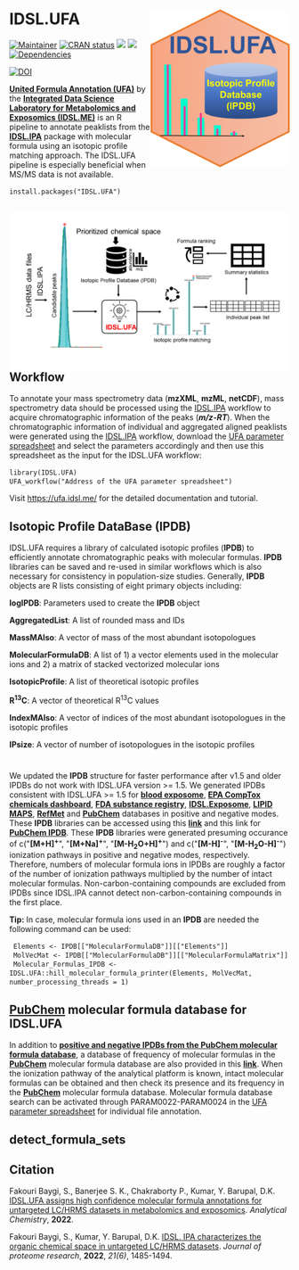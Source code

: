 # IDSL.UFA<img src='UFA_educational_files/Figures/IDSL.UFA-logo.PNG' width="250px" align="right" />

<!-- badges: start -->
[![Maintainer](https://img.shields.io/badge/maintainer-Sadjad_Fakouri_Baygi-blue)](https://github.com/sajfb)
[![CRAN status](https://www.r-pkg.org/badges/version/IDSL.UFA)](https://cran.r-project.org/package=IDSL.UFA)
![](http://cranlogs.r-pkg.org/badges/IDSL.UFA?color=orange)
![](http://cranlogs.r-pkg.org/badges/grand-total/IDSL.UFA?color=brightgreen)
[![Dependencies](https://tinyverse.netlify.com/badge/IDSL.UFA)](https://cran.r-project.org/package=IDSL.UFA)


[![DOI](https://zenodo.org/badge/140601694.svg)](https://zenodo.org/record/7065107#.YxvObaHMK70)
<!-- badges: end -->

[**United Formula Annotation (UFA)**](https://ufa.idsl.me/) by the [**Integrated Data Science Laboratory for Metabolomics and Exposomics (IDSL.ME)**](https://www.idsl.me/) is an R pipeline to annotate peaklists from the [**IDSL.IPA**](https://github.com/idslme/IDSL.IPA) package with molecular formula using an isotopic profile matching approach. The IDSL.UFA pipeline is especially beneficial when MS/MS data is not available.

	install.packages("IDSL.UFA")

## <img src='UFA_educational_files/Figures/IDSL.UFA-TOC_Art.png' align="right" />

## Workflow
To annotate your mass spectrometry data (**mzXML**, **mzML**, **netCDF**), mass spectrometry data should be processed using the [IDSL.IPA](https://github.com/idslme/IDSL.IPA) workflow to acquire chromatographic information of the peaks (***m/z-RT***). When the chromatographic information of individual and aggregated aligned peaklists were generated using the [IDSL.IPA](https://github.com/idslme/IDSL.IPA) workflow, download the [UFA parameter spreadsheet](https://raw.githubusercontent.com/idslme/IDSL.UFA/main/UFA_parameters.xlsx) and select the parameters accordingly and then use this spreadsheet as the input for the IDSL.UFA workflow:

	library(IDSL.UFA)
	UFA_workflow("Address of the UFA parameter spreadsheet")

Visit https://ufa.idsl.me/ for the detailed documentation and tutorial.

## Isotopic Profile DataBase (IPDB)
IDSL.UFA requires a library of calculated isotopic profiles (**IPDB**) to efficiently annotate chromatographic peaks with molecular formulas. **IPDB** libraries can be saved and re-used in similar workflows which is also necessary for consistency in population-size studies.
Generally, **IPDB** objects are R lists consisting of eight primary objects including:

**logIPDB**: Parameters used to create the **IPDB** object

**AggregatedList**: A list of rounded mass and IDs

**MassMAIso**: A vector of mass of the most abundant isotopologues

**MolecularFormulaDB**: A list of 1) a vector elements used in the molecular ions and 2) a matrix of stacked vectorized molecular ions

**IsotopicProfile**: A list of theoretical isotopic profiles

**R<sup>13</sup>C**: A vector of theoretical R<sup>13</sup>C values

**IndexMAIso**: A vector of indices of the most abundant isotopologues in the isotopic profiles

**IPsize**: A vector of number of isotopologues in the isotopic profiles

#
We updated the **IPDB** structure for faster performance after v1.5 and older IPDBs do not work with IDSL.UFA version >= 1.5. We generated IPDBs consistent with IDSL.UFA >= 1.5 for [**blood exposome**](https://bloodexposome.org/#/dashboard), [**EPA CompTox chemicals dashboard**](https://comptox.epa.gov/dashboard/), [**FDA substance registry**](https://www.fda.gov/industry/fda-data-standards-advisory-board/structured-product-labeling-resources), [**IDSL.Exposome**](https://chemcor.idsl.site/exposomechemicals/), [**LIPID MAPS**](https://www.lipidmaps.org/), [**RefMet**](https://metabolomicsworkbench.org/databases/refmet/index.php) and [**PubChem**](https://pubchem.ncbi.nlm.nih.gov/) databases in positive and negative modes. These **IPDB** libraries can be accessed using this [**link**](https://zenodo.org/record/7065107/files/IPDB_v1.5.zip?download=1) and this link for [**PubChem IPDB**](https://zenodo.org/record/7065107/files/PubChem07092021.zip?download=1). These **IPDB** libraries were generated presuming occurance of c("**[M+H]<sup>+</sup>**", "**[M+Na]<sup>+</sup>**", "**[M-H<sub>2</sub>O+H]<sup>+</sup>**") and c("**[M-H]<sup>-</sup>**", "**[M-H<sub>2</sub>O-H]<sup>-</sup>**") ionization pathways in positive and negative modes, respectively. Therefore, numbers of molecular formula ions in IPDBs are roughly a factor of the number of ionization pathways multiplied by the number of intact molecular formulas. Non-carbon-containing compounds are excluded from IPDBs since IDSL.IPA cannot detect non-carbon-containing compounds in the first place.


**Tip:** In case, molecular formula ions used in an **IPDB** are needed the following command can be used:

	 Elements <- IPDB[["MolecularFormulaDB"]][["Elements"]]
	 MolVecMat <- IPDB[["MolecularFormulaDB"]][["MolecularFormulaMatrix"]]
	 Molecular_Formulas_IPDB <- IDSL.UFA::hill_molecular_formula_printer(Elements, MolVecMat, number_processing_threads = 1)

## [**PubChem**](https://pubchem.ncbi.nlm.nih.gov/) molecular formula database for IDSL.UFA
In addition to [**positive and negative IPDBs from the PubChem molecular formula database**](https://zenodo.org/record/7065107/files/PubChem07092021.zip?download=1), a database of frequency of molecular formulas in the [**PubChem**](https://pubchem.ncbi.nlm.nih.gov/) molecular formula database are also provided in this [**link**](https://zenodo.org/record/7065107/files/PubChem_MolecularFormula_Freq_Database.Rdata?download=1). When the ionization pathway of the analytical platform is known, intact molecular formulas can be obtained and then check its presence and its frequency in the [**PubChem**](https://pubchem.ncbi.nlm.nih.gov/) molecular formula database. Molecular formula database search can be activated through PARAM0022-PARAM0024 in the [UFA parameter spreadsheet](https://raw.githubusercontent.com/idslme/IDSL.UFA/main/UFA_parameters.xlsx) for individual file annotation.

## detect_formula_sets

## Citation
Fakouri Baygi, S., Banerjee S. K., Chakraborty P., Kumar, Y. Barupal, D.K. [IDSL.UFA assigns high confidence molecular formula annotations for untargeted LC/HRMS datasets in metabolomics and exposomics](https://www.biorxiv.org/content/10.1101/2022.02.02.478834v2). *Analytical Chemistry*, **2022**.


Fakouri Baygi, S., Kumar, Y. Barupal, D.K. [IDSL. IPA characterizes the organic chemical space in untargeted LC/HRMS datasets](https://pubs.acs.org/doi/10.1021/acs.jproteome.2c00120). *Journal of proteome research*, **2022**, *21(6)*, 1485-1494.

